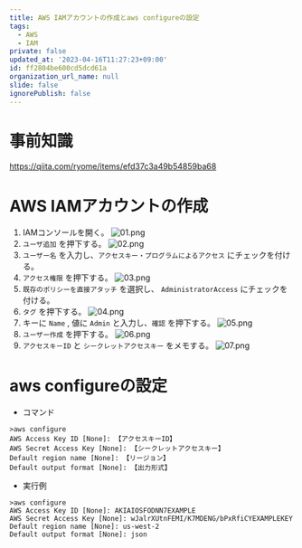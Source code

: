 ```yaml
---
title: AWS IAMアカウントの作成とaws configureの設定
tags:
  - AWS
  - IAM
private: false
updated_at: '2023-04-16T11:27:23+09:00'
id: ff2804be600cd5dcd61a
organization_url_name: null
slide: false
ignorePublish: false
---
```

# 事前知識

https://qiita.com/ryome/items/efd37c3a49b54859ba68

# AWS IAMアカウントの作成
1. IAMコンソールを開く。
![01.png](https://qiita-image-store.s3.ap-northeast-1.amazonaws.com/0/449867/5c21b837-848f-4a7c-192f-f1013e3a8c88.png)
2. `ユーザ追加` を押下する。
![02.png](https://qiita-image-store.s3.ap-northeast-1.amazonaws.com/0/449867/e08e94e8-185b-ccc3-ad10-439033ae28ef.png)
3. `ユーザー名` を入力し、`アクセスキー・プログラムによるアクセス` にチェックを付ける。
4. `アクセス権限` を押下する。
![03.png](https://qiita-image-store.s3.ap-northeast-1.amazonaws.com/0/449867/c821400f-1748-42b8-8042-0d69ba6e27cf.png)
5. `既存のポリシーを直接アタッチ` を選択し、 `AdministratorAccess` にチェックを付ける。
6. `タグ` を押下する。
![04.png](https://qiita-image-store.s3.ap-northeast-1.amazonaws.com/0/449867/af921c16-71d3-91cb-5afc-2f6913cbcf3a.png)
7. キーに `Name` , 値に `Admin` と入力し、`確認` を押下する。
![05.png](https://qiita-image-store.s3.ap-northeast-1.amazonaws.com/0/449867/0d5fd169-8573-2afd-827c-7ee2f8c543da.png)
8. `ユーザー作成` を押下する。
![06.png](https://qiita-image-store.s3.ap-northeast-1.amazonaws.com/0/449867/5218f16a-d44a-2f5b-fe2f-efdbe6ce6c83.png)
9. `アクセスキーID` と `シークレットアクセスキー` をメモする。
![07.png](https://qiita-image-store.s3.ap-northeast-1.amazonaws.com/0/449867/086e7e61-39db-e58d-f322-6fa84e396ba4.png)

# aws configureの設定

- コマンド
```
>aws configure
AWS Access Key ID [None]: 【アクセスキーID】
AWS Secret Access Key [None]: 【シークレットアクセスキー】
Default region name [None]: 【リージョン】
Default output format [None]: 【出力形式】
```

- 実行例
```
>aws configure
AWS Access Key ID [None]: AKIAIOSFODNN7EXAMPLE
AWS Secret Access Key [None]: wJalrXUtnFEMI/K7MDENG/bPxRfiCYEXAMPLEKEY
Default region name [None]: us-west-2
Default output format [None]: json
```

